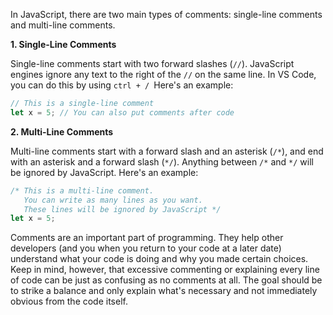 In JavaScript, there are two main types of comments: single-line comments and multi-line comments.

**1. Single-Line Comments**

Single-line comments start with two forward slashes (`//`). JavaScript engines ignore any text to the right of the `//` on the same line. In VS Code, you can do this by using `ctrl + / `Here's an example:

```javascript
// This is a single-line comment
let x = 5; // You can also put comments after code
```

**2. Multi-Line Comments**

Multi-line comments start with a forward slash and an asterisk (`/*`), and end with an asterisk and a forward slash (`*/`). Anything between `/*` and `*/` will be ignored by JavaScript. Here's an example:

```javascript
/* This is a multi-line comment.
   You can write as many lines as you want.
   These lines will be ignored by JavaScript */
let x = 5;
```

Comments are an important part of programming. They help other developers (and you when you return to your code at a later date) understand what your code is doing and why you made certain choices. Keep in mind, however, that excessive commenting or explaining every line of code can be just as confusing as no comments at all. The goal should be to strike a balance and only explain what's necessary and not immediately obvious from the code itself.